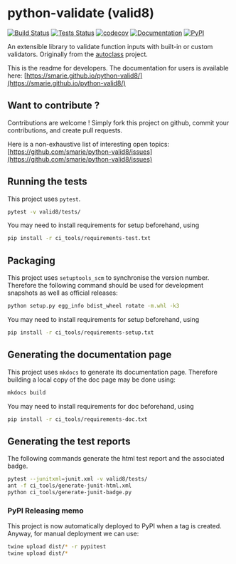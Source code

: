 # python-validate (valid8)

[![Build Status](https://travis-ci.org/smarie/python-valid8.svg?branch=master)](https://travis-ci.org/smarie/python-valid8) [![Tests Status](https://smarie.github.io/python-valid8/junit/junit-badge.svg?dummy=8484744)](https://smarie.github.io/python-valid8/junit/report.html) [![codecov](https://codecov.io/gh/smarie/python-valid8/branch/master/graph/badge.svg)](https://codecov.io/gh/smarie/python-valid8) [![Documentation](https://img.shields.io/badge/docs-latest-blue.svg)](https://smarie.github.io/python-valid8/) [![PyPI](https://img.shields.io/badge/PyPI-valid8-blue.svg)](https://pypi.python.org/pypi/valid8/)

An extensible library to validate function inputs with built-in or custom validators. Originally from the [autoclass](https://smarie.github.io/python-autoclass/) project.

This is the readme for developers. The documentation for users is available here: [https://smarie.github.io/python-valid8/](https://smarie.github.io/python-valid8/)

## Want to contribute ?

Contributions are welcome ! Simply fork this project on github, commit your contributions, and create pull requests.

Here is a non-exhaustive list of interesting open topics: [https://github.com/smarie/python-valid8/issues](https://github.com/smarie/python-valid8/issues)

## Running the tests

This project uses `pytest`. 

```bash
pytest -v valid8/tests/
```

You may need to install requirements for setup beforehand, using 

```bash
pip install -r ci_tools/requirements-test.txt
```

## Packaging

This project uses `setuptools_scm` to synchronise the version number. Therefore the following command should be used for development snapshots as well as official releases: 

```bash
python setup.py egg_info bdist_wheel rotate -m.whl -k3
```

You may need to install requirements for setup beforehand, using 

```bash
pip install -r ci_tools/requirements-setup.txt
```

## Generating the documentation page

This project uses `mkdocs` to generate its documentation page. Therefore building a local copy of the doc page may be done using:

```bash
mkdocs build
```

You may need to install requirements for doc beforehand, using 

```bash
pip install -r ci_tools/requirements-doc.txt
```

## Generating the test reports

The following commands generate the html test report and the associated badge. 

```bash
pytest --junitxml=junit.xml -v valid8/tests/
ant -f ci_tools/generate-junit-html.xml
python ci_tools/generate-junit-badge.py
```

### PyPI Releasing memo

This project is now automatically deployed to PyPI when a tag is created. Anyway, for manual deployment we can use:

```bash
twine upload dist/* -r pypitest
twine upload dist/*
```
